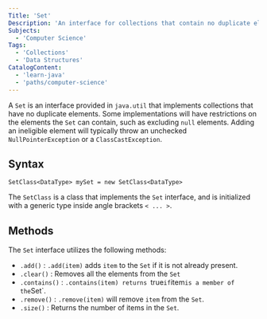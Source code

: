```yaml
---
Title: 'Set'
Description: 'An interface for collections that contain no duplicate elements.'
Subjects:
  - 'Computer Science'
Tags:
  - 'Collections'
  - 'Data Structures'
CatalogContent:
  - 'learn-java'
  - 'paths/computer-science'
---
```


A `Set` is an interface provided in `java.util` that implements collections that have no duplicate elements. Some implementations will have restrictions on the elements the `Set` can contain, such as excluding `null` elements. Adding an ineligible element will typically throw an unchecked `NullPointerException` or a `ClassCastException`.

## Syntax

```pseudo
SetClass<DataType> mySet = new SetClass<DataType>
```

The `SetClass` is a class that implements the `Set` interface, and is initialized with a generic type inside angle brackets `< ... >`.

## Methods

The `Set` interface utilizes the following methods:

- `.add()` : `.add(item)` adds `item` to the `Set` if it is not already present.
- `.clear()` : Removes all the elements from the `Set`
- `.contains()` : `.contains(item) returns `true`if`item`is a member of the`Set`.
- `.remove()` : `.remove(item)` will remove `item` from the `Set`.
- `.size()` : Returns the number of items in the `Set`.

